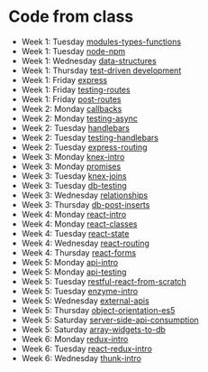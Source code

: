 # Code from class

* Week 1: Tuesday [modules-types-functions](modules-types-functions)
* Week 1: Tuesday [node-npm](node-npm)
* Week 1: Wednesday [data-structures](data-structures)
* Week 1: Thursday [test-driven development](tdd)
* Week 1: Friday [express](express)
* Week 1: Friday [testing-routes](testing-routes)
* Week 1: Friday [post-routes](post-routes)
* Week 2: Monday [callbacks](callbacks)
* Week 2: Monday [testing-async](testing-async)
* Week 2: Tuesday [handlebars](handlebars)
* Week 2: Tuesday [testing-handlebars](testing-handlebars)
* Week 2: Tuesday [express-routing](express-routing)
* Week 3: Monday [knex-intro](knex-intro)
* Week 3: Monday [promises](promises)
* Week 3: Tuesday [knex-joins](knex-joins)
* Week 3: Tuesday [db-testing](db-testing)
* Week 3: Wednesday [relationships](relationships)
* Week 3: Thursday [db-post-inserts](db-post-inserts)
* Week 4: Monday [react-intro](react-intro)
* Week 4: Monday [react-classes](react-classes)
* Week 4: Tuesday [react-state](react-state)
* Week 4: Wednesday [react-routing](react-routing)
* Week 4: Thursday [react-forms](react-forms)
* Week 5: Monday [api-intro](api-intro)
* Week 5: Monday [api-testing](api-testing)
* Week 5: Tuesday [restful-react-from-scratch](restful-react-from-scratch)
* Week 5: Tuesday [enzyme-intro](enzyme-intro)
* Week 5: Wednesday [external-apis](external-apis)
* Week 5: Thursday [object-orientation-es5](object-orientation-es5)
* Week 5: Saturday [server-side-api-consumption](server-side-api-consumption)
* Week 5: Saturday [array-widgets-to-db](array-widgets-to-db)
* Week 6: Monday [redux-intro](redux-intro)
* Week 6: Tuesday [react-redux-intro](react-redux-intro)
* Week 6: Wednesday [thunk-intro](thunk-intro)
